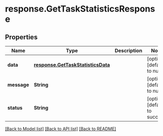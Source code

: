 # response.GetTaskStatisticsResponse
## Properties

| Name | Type | Description | Notes |
|------------ | ------------- | ------------- | -------------|
| **data** | [**response.GetTaskStatisticsData**](response.GetTaskStatisticsData.md) |  | [optional] [default to null] |
| **message** | **String** |  | [optional] [default to null] |
| **status** | **String** |  | [optional] [default to success] |

[[Back to Model list]](../README.md#documentation-for-models) [[Back to API list]](../README.md#documentation-for-api-endpoints) [[Back to README]](../README.md)

